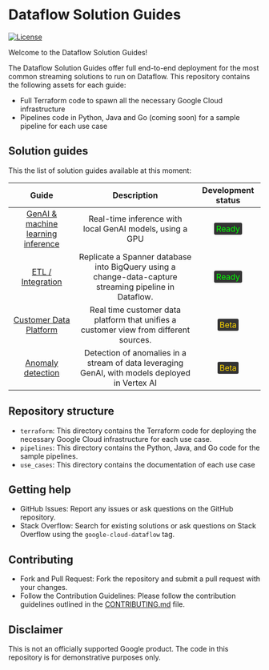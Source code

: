 # Dataflow Solution Guides

[![License](https://img.shields.io/badge/License-Apache%202.0-blue.svg)](LICENSE)

Welcome to the Dataflow Solution Guides!

The Dataflow Solution Guides offer full end-to-end deployment for the most
common streaming solutions to run on Dataflow. This repository contains the
following assets for each guide:

* Full Terraform code to spawn all the necessary Google Cloud infrastructure
* Pipelines code in Python, Java and Go (coming soon) for a
  sample pipeline for each use case

## Solution guides

This the list of solution guides available at this moment:

|                             Guide                             |                                              Description                                               |                                         Development status                                          |
|:-------------------------------------------------------------:|:------------------------------------------------------------------------------------------------------:|:---------------------------------------------------------------------------------------------------:|
| [GenAI & machine learning inference](./use_cases/GenAI_ML.md) |                        Real-time inference with local GenAI models, using a GPU                        | <span style="color:#00FF00; background-color:#333; padding:2px 4px; border-radius:3px">Ready</span> |
|      [ETL / Integration](./use_cases/ETL_integration.md)      | Replicate a Spanner database into BigQuery using a change-data-capture streaming pipeline in Dataflow. | <span style="color:#00FF00; background-color:#333; padding:2px 4px; border-radius:3px">Ready</span> | 
|         [Customer Data Platform](./use_cases/CDP.md)          |         Real time customer data platform that unifies a customer view from different sources.          | <span style="color:#FFD700; background-color:#333; padding:2px 4px; border-radius:3px">Beta</span>  |
|     [Anomaly detection](./use_cases/Anomaly_Detection.md)     |     Detection of anomalies in a stream of data leveraging GenAI, with models deployed in Vertex AI     | <span style="color:#FFD700; background-color:#333; padding:2px 4px; border-radius:3px">Beta</span>  |

## Repository structure

* `terraform`: This directory contains the Terraform code for deploying the
  necessary Google Cloud
  infrastructure for each use case.
* `pipelines`: This directory contains the Python, Java, and Go code for the
  sample pipelines.
* `use_cases`: This directory contains the documentation of each use case

## Getting help

* GitHub Issues: Report any issues or ask questions on the GitHub repository.
* Stack Overflow: Search for existing solutions or ask questions on Stack
  Overflow using the
  `google-cloud-dataflow` tag.

## Contributing

* Fork and Pull Request: Fork the repository and submit a pull request with your
  changes.
* Follow the Contribution Guidelines: Please follow the contribution guidelines
  outlined in the
  [CONTRIBUTING.md](CONTRIBUTING.md) file.

## Disclaimer

This is not an officially supported Google product. The code in this repository
is for demonstrative purposes only.